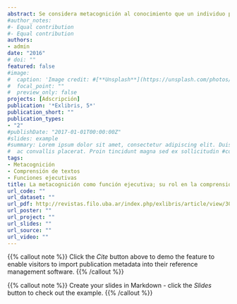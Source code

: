 ```yaml
---
abstract: Se considera metacognición al conocimiento que un individuo puede tener acerca de su propio proceso cognitivo. El objetivo de este trabajo es realizar una revisión teórica acerca de la habilidad de la metacognición como función ejecutiva y su rol en la comprensión de textos. Para esto, se realizará una revisión bibliográfica para analizar los diferentes modelos teóricos y se retomarán aquellos trabajos de campo que investigaron la relación entre la habilidad metacognitiva y otras tareas cognitivas. Se retomarán los trabajos pioneros de Flavell y de Brown, para luego desarrollar otros modelos más actuales. Se describirán por un lado las fases y las variables que pueden afectar las tareas. Se analizarán los trabajos de investigación sobre los efectos del desarrollo de la metacognición en la educación. Luego se describirá también diversos modelos de su enseñanza; de la misma manera, se presentarán diversas herramientas para evaluar la habilidad metacognitiva. Finalmente, se caracterizará la metacognición como parte de las funciones ejecutivas, y como una de las áreas centrales del modelo multicomponencial de la comprensión de textos. En consecuencia, este trabajo buscará también enlazar los avances teóricos de la metacognición con los estudios psicolingüísticos de la comprensión de textos, para reforzar la fundamentación de las estrategias de su enseñanza en los diversos espacios educativos.
#author_notes:
#- Equal contribution
#- Equal contribution
authors:
- admin
date: "2016"
# doi: ""
featured: false
#image:
#  caption: 'Image credit: #[**Unsplash**](https://unsplash.com/photos/jdD8gXaTZsc)'
#  focal_point: ""
#  preview_only: false
projects: [Adscripción]
publication: '*Exlibris, 5*'
publication_short: ""
publication_types:
- "2"
#publishDate: "2017-01-01T00:00:00Z"
#slides: example
#summary: Lorem ipsum dolor sit amet, consectetur adipiscing elit. Duis posuere #tellus
#  ac convallis placerat. Proin tincidunt magna sed ex sollicitudin #condimentum.
tags:
- Metacognición
- Comprensión de textos
- Funciones ejecutivas
title: La metacognición como función ejecutiva; su rol en la comprensión de textos
url_code: ""
url_dataset: ""
url_pdf: http://revistas.filo.uba.ar/index.php/exlibris/article/view/3043
url_poster: ""
url_project: ""
url_slides: ""
url_source: ""
url_video: ""
---
```


{{% callout note %}}
Click the *Cite* button above to demo the feature to enable visitors to import publication metadata into their reference management software.
{{% /callout %}}

{{% callout note %}}
Create your slides in Markdown - click the *Slides* button to check out the example.
{{% /callout %}}

